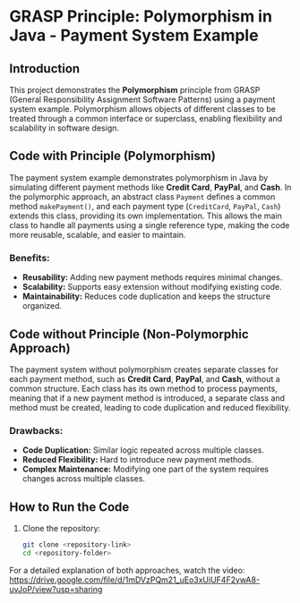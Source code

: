 # GRASP Principle: Polymorphism in Java - Payment System Example

## Introduction
This project demonstrates the **Polymorphism** principle from GRASP (General Responsibility Assignment Software Patterns) using a payment system example. Polymorphism allows objects of different classes to be treated through a common interface or superclass, enabling flexibility and scalability in software design.

## Code with Principle (Polymorphism)
The payment system example demonstrates polymorphism in Java by simulating different payment methods like **Credit Card**, **PayPal**, and **Cash**. In the polymorphic approach, an abstract class `Payment` defines a common method `makePayment()`, and each payment type (`CreditCard`, `PayPal`, `Cash`) extends this class, providing its own implementation. This allows the main class to handle all payments using a single reference type, making the code more reusable, scalable, and easier to maintain.

### Benefits:
- **Reusability:** Adding new payment methods requires minimal changes.
- **Scalability:** Supports easy extension without modifying existing code.
- **Maintainability:** Reduces code duplication and keeps the structure organized.

## Code without Principle (Non-Polymorphic Approach)
The payment system without polymorphism creates separate classes for each payment method, such as **Credit Card**, **PayPal**, and **Cash**, without a common structure. Each class has its own method to process payments, meaning that if a new payment method is introduced, a separate class and method must be created, leading to code duplication and reduced flexibility.

### Drawbacks:
- **Code Duplication:** Similar logic repeated across multiple classes.
- **Reduced Flexibility:** Hard to introduce new payment methods.
- **Complex Maintenance:** Modifying one part of the system requires changes across multiple classes.

## How to Run the Code
1. Clone the repository:
   ```bash
   git clone <repository-link>
   cd <repository-folder>
For a detailed explanation of both approaches, watch the video:
https://drive.google.com/file/d/1mDVzPQm21_uEo3xUiUF4F2ywA8-uvJoP/view?usp=sharing